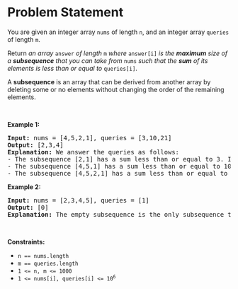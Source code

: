 # Problem Statement

<p>You are given an integer array <code>nums</code> of length <code>n</code>, and an integer array <code>queries</code> of length <code>m</code>.</p>

<p>Return <em>an array </em><code>answer</code><em> of length </em><code>m</code><em> where </em><code>answer[i]</code><em> is the <strong>maximum</strong> size of a <strong>subsequence</strong> that you can take from </em><code>nums</code><em> such that the <strong>sum</strong> of its elements is less than or equal to </em><code>queries[i]</code>.</p>

<p>A <strong>subsequence</strong> is an array that can be derived from another array by deleting some or no elements without changing the order of the remaining elements.</p>

<p>&nbsp;</p>
<p><strong class="example">Example 1:</strong></p>

<pre>
<strong>Input:</strong> nums = [4,5,2,1], queries = [3,10,21]
<strong>Output:</strong> [2,3,4]
<strong>Explanation:</strong> We answer the queries as follows:
- The subsequence [2,1] has a sum less than or equal to 3. It can be proven that 2 is the maximum size of such a subsequence, so answer[0] = 2.
- The subsequence [4,5,1] has a sum less than or equal to 10. It can be proven that 3 is the maximum size of such a subsequence, so answer[1] = 3.
- The subsequence [4,5,2,1] has a sum less than or equal to 21. It can be proven that 4 is the maximum size of such a subsequence, so answer[2] = 4.
</pre>

<p><strong class="example">Example 2:</strong></p>

<pre>
<strong>Input:</strong> nums = [2,3,4,5], queries = [1]
<strong>Output:</strong> [0]
<strong>Explanation:</strong> The empty subsequence is the only subsequence that has a sum less than or equal to 1, so answer[0] = 0.</pre>

<p>&nbsp;</p>
<p><strong>Constraints:</strong></p>

<ul>
	<li><code>n == nums.length</code></li>
	<li><code>m == queries.length</code></li>
	<li><code>1 &lt;= n, m &lt;= 1000</code></li>
	<li><code>1 &lt;= nums[i], queries[i] &lt;= 10<sup>6</sup></code></li>
</ul>

